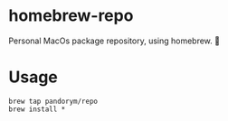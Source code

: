 # homebrew-repo
Personal MacOs package repository, using homebrew. 🍺

# Usage
```
brew tap pandorym/repo
brew install *
```
